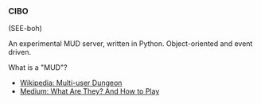### CIBO

(SEE-boh)

An experimental MUD server, written in Python. Object-oriented and event driven.

What is a "MUD"?

* [Wikipedia: Multi-user Dungeon](https://en.wikipedia.org/wiki/Multi-user_dungeon)
* [Medium: What Are They? And How to Play](https://medium.com/@williamson.f93/multi-user-dungeons-muds-what-are-they-and-how-to-play-af3ec0f29f4a)